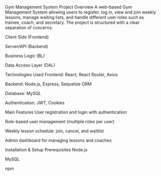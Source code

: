 Gym Management System
Project Overview
A web-based Gym Management System allowing users to register, log in, view and join weekly lessons, manage waiting lists, and handle different user roles such as trainee, coach, and secretary.
The project is structured with a clear separation of concerns:

Client Side (Frontend)

Server/API (Backend)

Business Logic (BL)

Data Access Layer (DAL)

Technologies Used
Frontend: React, React Router, Axios

Backend: Node.js, Express, Sequelize ORM

Database: MySQL

Authentication: JWT, Cookies

Main Features
User registration and login with authentication

Role-based user management (multiple roles per user)

Weekly lesson schedule: join, cancel, and waitlist

Admin dashboard for managing lessons and coaches

Installation & Setup
Prerequisites
Node.js

MySQL

npm
